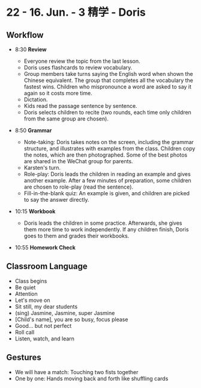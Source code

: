 # 22 - 16. Jun. - 3 精学 - Doris

## Workflow

- <badge>8:30</badge> **Review**

  - Everyone review the topic from the last lesson.
  - Doris uses flashcards to review vocabulary.
  - Group members take turns saying the English word when shown the Chinese equivalent. The group that completes all the vocabulary the fastest wins. Children who mispronounce a word are asked to say it again so it costs more time.
  - Dictation.
  - Kids read the passage sentence by sentence.
  - Doris selects children to recite (two rounds, each time only children from the same group are chosen).

- <badge>8:50</badge> **Grammar**

  - Note-taking: Doris takes notes on the screen, including the grammar structure, and illustrates with examples from the class. Children copy the notes, which are then photographed. Some of the best photos are shared in the WeChat group for parents.
  - Karsten's turn.
  - Role-play: Doris leads the children in reading an example and gives another example. After a few minutes of preparation, some children are chosen to role-play (read the sentence).
  - Fill-in-the-blank quiz: An example is given, and children are picked to say the answer directly.

- <badge>10:15</badge> **Workbook**

  - Doris leads the children in some practice. Afterwards, she gives them more time to work independently. If any children finish, Doris goes to them and grades their workbooks.

- <badge>10:55</badge> **Homework Check**

## Classroom Language

- Class begins
- Be quiet
- Attention
- Let's move on
- Sit still, my dear students
- (sing) Jasmine, Jasmine, super Jasmine
- [Child's name], you are so busy, focus please
- Good... but not perfect
- Roll call
- Listen, watch, and learn

## Gestures

- We will have a match: Touching two fists together
- One by one: Hands moving back and forth like shuffling cards

